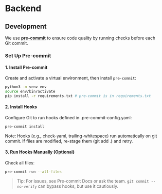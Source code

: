 
# Backend

## Development

We use [**pre-commit**](https://pre-commit.com) to ensure code quality by running checks before each Git commit.

### Set Up Pre-commit

#### 1. Install Pre-commit
Create and activate a virtual environment, then install `pre-commit`:

```bash
python3 -m venv env
source env/bin/activate
pip install -r requirements.txt # pre-commit is in requirements.txt
```

#### 2. Install Hooks
Configure Git to run hooks defined in .pre-commit-config.yaml:
```bash
pre-commit install
```

Note: Hooks (e.g., check-yaml, trailing-whitespace) run automatically on git commit. If files are modified, re-stage them (git add .) and retry.

#### 3. Run Hooks Manually (Optional)
Check all files:

```bash
pre-commit run --all-files
```

> Tip: For issues, see Pre-commit Docs or ask the team. `git commit --no-verify` can bypass hooks, but use it cautiously.
